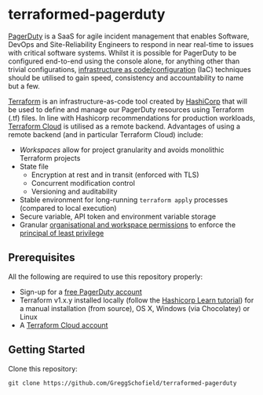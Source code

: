 # terraformed-pagerduty

[PagerDuty](https://www.pagerduty.com/) is a SaaS for agile incident management that enables Software, DevOps and
Site-Reliability Engineers to respond in near real-time to issues with critical software systems. Whilst it is possible
for PagerDuty to be configured end-to-end using the console alone, for anything other than trivial configurations,
[infrastructure as code/configuration](https://en.wikipedia.org/wiki/Infrastructure_as_code) (IaC) techniques should be
utilised to gain speed, consistency and accountability to name but a few.

[Terraform](https://www.terraform.io/) is an infrastructure-as-code tool created by
[HashiCorp](https://www.hashicorp.com/) that will be used to define and manage our PagerDuty resources using Terraform
(.tf) files. In line with Hashicorp recommendations for production workloads,
[Terraform Cloud](https://cloud.hashicorp.com/products/terraform) is utilised as a remote backend. Advantages of using
a remote backend (and in particular Terraform Cloud) include:

* _Workspaces_ allow for project granularity and avoids monolithic Terraform projects
* State file
  * Encryption at rest and in transit (enforced with TLS)
  * Concurrent modification control
  * Versioning and auditability
* Stable environment for long-running `terraform apply` processes (compared to local execution)
* Secure variable, API token and environment variable storage
* Granular [organisational and workspace permissions](https://www.terraform.io/cloud-docs/workspaces/settings/access) to 
  enforce the [principal of least privilege](https://en.wikipedia.org/wiki/Principle_of_least_privilege)


## Prerequisites

All the following are required to use this repository properly:

- Sign-up for a [free PagerDuty account](https://www.pagerduty.com/sign-up-free/)
- Terraform v1.x.y installed locally (follow the
  [Hashicorp Learn tutorial](https://learn.hashicorp.com/tutorials/terraform/install-cli)) for a manual installation
  (from source), OS X, Windows (via Chocolatey) or Linux
- A [Terraform Cloud account](https://app.terraform.io/signup/account)

## Getting Started

Clone this repository:

```shell
git clone https://github.com/GreggSchofield/terraformed-pagerduty
```
